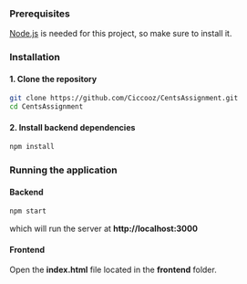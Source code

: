 ### Prerequisites
[Node.js](https://nodejs.org/) is needed for this project, so make sure to install it.

### Installation

#### 1. Clone the repository
```bash
git clone https://github.com/Ciccooz/CentsAssignment.git
cd CentsAssignment
```

#### 2. Install backend dependencies
```bash
npm install
```

### Running the application

#### Backend
```bash
npm start
```
which will run the server at **http://localhost:3000**

#### Frontend
Open the **index.html** file located in the **frontend** folder.